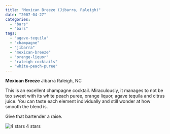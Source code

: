 ```yaml
---
title: "Mexican Breeze (Jibarra, Raleigh)"
date: "2007-04-27"
categories:
  - "bars"
  - "bars"
tags:
  - "agave-tequila"
  - "champagne"
  - "jibarra"
  - "mexican-breeze"
  - "orange-liquor"
  - "raleigh-cocktails"
  - "white-peach-puree"
---
```


**Mexican Breeze** Jibarra Raleigh, NC

This is an excellent champagne cocktail. Miraculously, it manages to not be too sweet with its white peach puree, orange liquor, agave tequila and citrus juice. You can taste each element individually and still wonder at how smooth the blend is.

Give that bartender a raise.




<div class="caption">

![4 stars](http://s3.amazonaws.com/thegourmez-wpmedia/2009/02/rating_truffle1.gif "rating_truffle1") 4 stars</div>

